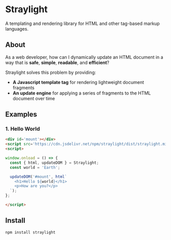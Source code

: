 # Straylight

A templating and rendering library for HTML and other tag-based markup languages.

## About

As a web developer, how can I dynamically update an HTML document in a way that is **safe**, **simple**, **readable**, and **efficient**?

Straylight solves this problem by providing:

- **A Javascript template tag** for rendering lightweight document fragments
- **An update engine** for applying a series of fragments to the HTML document over time

## Examples

### 1. Hello World

```html
<div id='mount'></div>
<script src='https://cdn.jsdelivr.net/npm/straylight/dist/straylight.min.js'></script>
<script>

window.onload = () => {
  const { html, updateDOM } = Straylight;
  const world = 'Earth';

  updateDOM('#mount', html`
    <h1>Hello ${world}</h1>
    <p>How are you?</p>
  `);
};

</script>
```

## Install

```sh
npm install straylight
```
